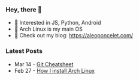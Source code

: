 ### Hey, there 👋

- 🔭 Interested in JS,  Python, Android 
- 🐧 Arch Linux is my main OS
- 🔖 Check out my blog: https://aleoponcelet.com/

### Latest Posts
<!-- feed start -->

- Mar 14 - [Git Cheatsheet](https://aleoponcelet.com/posts/git-cheatsheet/)
- Feb 27 - [How I install Arch Linux](https://aleoponcelet.com/posts/how-i-install-arch-linux/)

<!-- feed end -->
